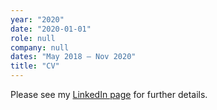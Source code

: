 ```yaml
---
year: "2020"
date: "2020-01-01"
role: null
company: null
dates: "May 2018 – Nov 2020"
title: "CV"
---
```


Please see my [LinkedIn page](https://www.linkedin.com/in/dave-baulch-a159689/) for further details.
